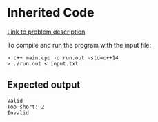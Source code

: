 # Inherited Code

[Link to problem description](https://www.hackerrank.com/challenges/inherited-code/problem)

To compile and run the program with the input file:

```
> c++ main.cpp -o run.out -std=c++14
> ./run.out < input.txt
```

## Expected output

```
Valid
Too short: 2
Invalid
```

